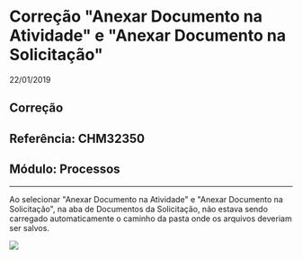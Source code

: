 # Correção "Anexar Documento na Atividade" e "Anexar Documento na Solicitação"
22/01/2019
## Correção
## Referência: CHM32350
## Módulo: Processos
***

Ao selecionar "Anexar Documento na Atividade" e "Anexar Documento na Solicitação", na aba de Documentos da Solicitação, não estava sendo carregado automaticamente o caminho da pasta onde os arquivos deveriam ser salvos.

![]([PATH_IMG]/CHM32350_img_pasta_padrao.png)